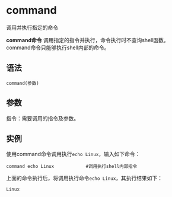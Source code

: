 command
===

调用并执行指定的命令


**command命令** 调用指定的指令并执行，命令执行时不查询shell函数。command命令只能够执行shell内部的命令。

##  语法

```
command(参数)
```

##  参数

指令：需要调用的指令及参数。

##  实例

使用command命令调用执行`echo Linux`，输入如下命令：

```
command echo Linux            #调用执行shell内部指令
```

上面的命令执行后，将调用执行命令`echo Linux`，其执行结果如下：

```
Linux
```


